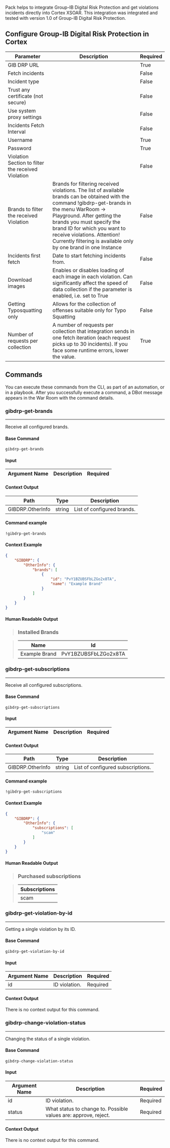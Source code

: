Pack helps to integrate Group-IB Digital Risk Protection and get violations incidents directly into Cortex XSOAR.
This integration was integrated and tested with version 1.0 of Group-IB Digital Risk Protection.

## Configure Group-IB Digital Risk Protection in Cortex


| **Parameter** | **Description** | **Required** |
| --- | --- | --- |
| GIB DRP URL |  | True |
| Fetch incidents |  | False |
| Incident type |  | False |
| Trust any certificate (not secure) |  | False |
| Use system proxy settings |  | False |
| Incidents Fetch Interval |  | False |
| Username |  | True |
| Password |  | True |
| Violation Section to filter the received Violation |  | False |
| Brands to filter the received Violation | Brands for filtering received violations. The list of available brands can be obtained with the command \!gibdrp-get-brands in the menu WarRoom -&gt; Playground. After getting the brands you must specify the brand ID for which you want to receive violations. Attention\! Currently filtering is available only by one brand in one Instance | False |
| Incidents first fetch | Date to start fetching incidents from. | False |
| Download images | Enables or disables loading of each image in each violation. Can significantly affect the speed of data collection if the parameter is enabled, i.e. set to True | False |
| Getting Typosquatting only | Allows for the collection of offenses suitable only for Typo Squatting | False |
| Number of requests per collection | A number of requests per collection that integration sends in one fetch iteration \(each request picks up to 30 incidents\). If you face some runtime errors, lower the value. | True |

## Commands

You can execute these commands from the CLI, as part of an automation, or in a playbook.
After you successfully execute a command, a DBot message appears in the War Room with the command details.

### gibdrp-get-brands

***
Receive all configured brands.

#### Base Command

`gibdrp-get-brands`

#### Input

| **Argument Name** | **Description** | **Required** |
| --- | --- | --- |

#### Context Output

| **Path** | **Type** | **Description** |
| --- | --- | --- |
| GIBDRP.OtherInfo | string | List of configured brands. | 

#### Command example

```!gibdrp-get-brands```

#### Context Example

```json
{
    "GIBDRP": {
        "OtherInfo": {
            "brands": [
                {
                    "id": "PvY1BZUBSFbLZGo2x8TA",
                    "name": "Example Brand"
                }
            ]
        }
    }
}
```

#### Human Readable Output

>### Installed Brands

>|Name|Id|
>|---|---|
>| Example Brand | PvY1BZUBSFbLZGo2x8TA |


### gibdrp-get-subscriptions

***
Receive all configured subscriptions.

#### Base Command

`gibdrp-get-subscriptions`

#### Input

| **Argument Name** | **Description** | **Required** |
| --- | --- | --- |

#### Context Output

| **Path** | **Type** | **Description** |
| --- | --- | --- |
| GIBDRP.OtherInfo | string | List of configured subscriptions. | 

#### Command example

```!gibdrp-get-subscriptions```

#### Context Example

```json
{
    "GIBDRP": {
        "OtherInfo": {
            "subscriptions": [
                "scam"
            ]
        }
    }
}
```

#### Human Readable Output

>### Purchased subscriptions

>|Subscriptions|
>|---|
>| scam |


### gibdrp-get-violation-by-id

***
Getting a single violation by its ID.

#### Base Command

`gibdrp-get-violation-by-id`

#### Input

| **Argument Name** | **Description** | **Required** |
| --- | --- | --- |
| id | ID violation. | Required | 

#### Context Output

There is no context output for this command.

### gibdrp-change-violation-status

***
Changing the status of a single violation.

#### Base Command

`gibdrp-change-violation-status`

#### Input

| **Argument Name** | **Description** | **Required** |
| --- | --- | --- |
| id | ID violation. | Required | 
| status | What status to change to. Possible values are: approve, reject. | Required | 

#### Context Output

There is no context output for this command.
